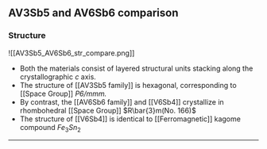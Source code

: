 ## AV3Sb5 and AV6Sb6 comparison

### Structure 
![[AV3Sb5_AV6Sb6_str_compare.png]]

- Both the materials consist of layered structural units stacking along the crystallographic *c* axis. 
- The structure of [[AV3Sb5 family]] is hexagonal, corresponding to [[Space Group]] *P6/mmm.*
- By contrast, the [[AV6Sb6 family]] and [[V6Sb4]] crystallize in rhombohedral [[Space Group]] $R\bar{3}m(No. 166)$ 
- The structure of [[V6Sb4]] is identical to [[Ferromagnetic]] kagome compound $Fe_3Sn_2$ 

---
